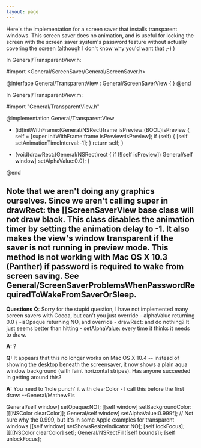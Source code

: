 ```yaml
---
layout: page
---
```


Here's the implementation for a screen saver that installs transparent windows. This screen saver does no animation, and is useful for locking the screen with the screen saver system's password feature without actually covering the screen (although I don't know why you'd want that ;-) )

In General/TransparentView.h:
    
#import <General/ScreenSaver/General/ScreenSaver.h>

@interface General/TransparentView : General/ScreenSaverView
{
}
@end


In General/TransparentView.m:
    
#import "General/TransparentView.h"

@implementation General/TransparentView

- (id)initWithFrame:(General/NSRect)frame isPreview:(BOOL)isPreview
{
    self = [super initWithFrame:frame isPreview:isPreview];
    if (self) {
        [self setAnimationTimeInterval:-1];
    }
    return self;
}


- (void)drawRect:(General/NSRect)rect
{
    if (![self isPreview])
        General/self window] setAlphaValue:0.0];
}

@end


Note that we aren't doing any graphics ourselves. Since we aren't calling super in drawRect: the [[ScreenSaverView base class will not draw black. This class disables the animation timer by setting the animation delay to -1. It also makes the view's window transparent if the saver is not running in preview mode. This method is not working with Mac OS X 10.3 (Panther) if password is required to wake from screen saving. See General/ScreenSaverProblemsWhenPasswordRequiredToWakeFromSaverOrSleep.
----
**Questions**
**Q:** Sorry for the stupid question, I have not implemented many screen savers with Cocoa, but can't you just override     - alphaValue returning 0.0 /     -isOpaque returning NO, and override     - drawRect: and do nothing? It just seems better than hitting - setAlphaValue: every time it thinks it needs to draw.

**A:** ?

**Q:** It appears that this no longer works on Mac OS X 10.4 -- instead of showing the desktop beneath the screensaver, it now shows a plain aqua window background (with faint horizontal stripes).  Has anyone succeeded in getting around this?

**A:** You need to 'hole punch' it with clearColor - I call this before the first draw: --General/MathewEis
    
General/self window] setOpaque:NO];
[[self window] setBackgroundColor: [[[NSColor clearColor]];
General/self window] setAlphaValue:0.999f]; // Not sure why the 0.999, but it's in some Apple examples for transparent windows
[[self window] setShowsResizeIndicator:NO];
[self lockFocus];
[[[[NSColor clearColor] set];
General/NSRectFill([self bounds]);
[self unlockFocus];
